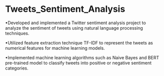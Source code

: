 # Tweets_Sentiment_Analysis
•Developed and implemented a Twitter sentiment analysis project to analyze the sentiment of tweets using natural language processing techniques.

•Utilized feature extraction technique TF-IDF to represent the tweets as numerical features for machine learning
models.

•Implemented machine learning algorithms such as Naive Bayes and BERT pre-trained model to classify tweets
into positive or negative sentiment categories.
